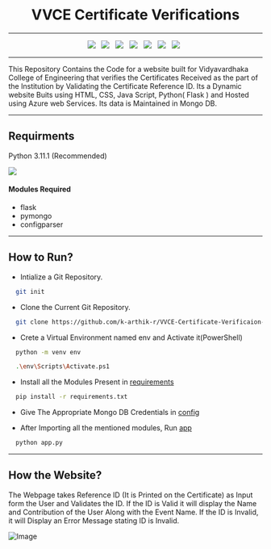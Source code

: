 <div align="center">
<h1>VVCE Certificate Verifications</h1>
</div>
  
------------------------

<div align="center">
  <a><img src="https://img.shields.io/badge/html5-%23E34F26.svg?style=for-the-badge&logo=html5&logoColor=white"></a> &nbsp;
  <a><img src="https://img.shields.io/badge/javascript-%23323330.svg?style=for-the-badge&logo=javascript&logoColor=%23F7DF1E"></a> &nbsp;
  <a><img src="https://img.shields.io/badge/css3-%231572B6.svg?style=for-the-badge&logo=css3&logoColor=white"></a> &nbsp;
  <a><img src="https://img.shields.io/badge/python-3670A0?style=for-the-badge&logo=python&logoColor=ffdd54"></a> &nbsp;
  <a><img src="https://img.shields.io/badge/flask-%23000.svg?style=for-the-badge&logo=flask&logoColor=white"></a> &nbsp;
  <a><img src="https://img.shields.io/badge/MongoDB_Atlas-%234ea94b.svg?style=for-the-badge&logo=mongodb&logoColor=white"></a> &nbsp;
  <a><img src="https://img.shields.io/badge/azure-%230072C6.svg?style=for-the-badge&logo=microsoftazure&logoColor=white"></a> &nbsp;
</div>

------------------------

This Repository Contains the Code for a website built for Vidyavardhaka College of Engineering that verifies the Certificates Received as the part of the Institution by Validating the Certificate Reference ID. Its a Dynamic website Buits using HTML, CSS, Java Script, Python( Flask ) and Hosted using Azure web Services. Its data is Maintained in Mongo DB.

------------------------

## Requirments
Python 3.11.1 (Recommended) 

<a href="https://www.python.org/downloads/" alt="3.11.1">
        <img src="https://img.shields.io/badge/python-3670A0?style=for-the-badge&logo=python&logoColor=ffdd54" /></a>
  
<h4>Modules Required</h4>

- flask
- pymongo
- configparser

--------------------------
## How to Run?

- Intialize a Git Repository.
```bash
  git init
```

- Clone the Current Git Repository.
```bash
  git clone https://github.com/k-arthik-r/VVCE-Certificate-Verificaion-Site.git
```

- Crete a Virtual Environment named env and Activate it(PowerShell)
```bash
  python -m venv env

  .\env\Scripts\Activate.ps1
```

- Install all the Modules Present in [requirements](requirements.txt)
```bash
  pip install -r requirements.txt
```

- Give The Appropriate Mongo DB Credentials in [config](config.ini)

- After Importing all the mentioned modules, Run [app](app.py)
  
```bash
  python app.py
```
-------------------------

## How the Website?

The Webpage takes Reference ID (It is Printed on the Certificate) as Input form the User and Validates the ID. If the ID is Valid it will display the Name and Contribution of the User Along with the Event Name.
If the ID is Invalid, it will Display an Error Message stating ID is Invalid.

![Image](https://github.com/k-arthik-r/VVCE-Certificate-Verificaion-Site/assets/111432615/cee30172-9be6-4d0f-b35b-6cf09fa4980e)




